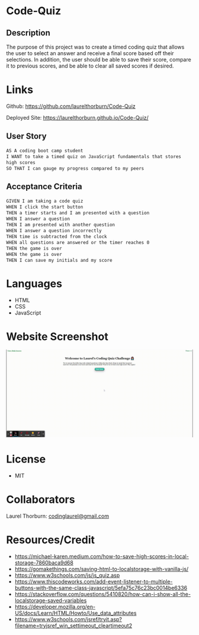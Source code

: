 # Code-Quiz
## Description
The purpose of this project was to create a timed coding quiz that allows the user to select an answer and receive a final score based off their selections. In addition, the user should be able to save their score, compare it to previous scores, and be able to clear all saved scores if desired.

# Links

Github: https://github.com/laurelthorburn/Code-Quiz

Deployed Site: https://laurelthorburn.github.io/Code-Quiz/

## User Story

```
AS A coding boot camp student
I WANT to take a timed quiz on JavaScript fundamentals that stores high scores
SO THAT I can gauge my progress compared to my peers
```

## Acceptance Criteria

```
GIVEN I am taking a code quiz
WHEN I click the start button
THEN a timer starts and I am presented with a question
WHEN I answer a question
THEN I am presented with another question
WHEN I answer a question incorrectly
THEN time is subtracted from the clock
WHEN all questions are answered or the timer reaches 0
THEN the game is over
WHEN the game is over
THEN I can save my initials and my score
```
# Languages
* HTML
* CSS
* JavaScript

# Website Screenshot

![Screenshot of Laurel Thorburn's Coding Quiz](Assets/Images/LaurelCodeQuiz.gif)

# License
* MIT

# Collaborators

Laurel Thorburn: codinglaurel@gmail.com

# Resources/Credit

* https://michael-karen.medium.com/how-to-save-high-scores-in-local-storage-7860baca9d68
* https://gomakethings.com/saving-html-to-localstorage-with-vanilla-js/
* https://www.w3schools.com/js/js_quiz.asp
* https://www.thiscodeworks.com/add-event-listener-to-multiple-buttons-with-the-same-class-javascript/5efa75c76c23bc0014be6336
* https://stackoverflow.com/questions/5410820/how-can-i-show-all-the-localstorage-saved-variables
* https://developer.mozilla.org/en-US/docs/Learn/HTML/Howto/Use_data_attributes
* https://www.w3schools.com/jsref/tryit.asp?filename=tryjsref_win_settimeout_cleartimeout2
